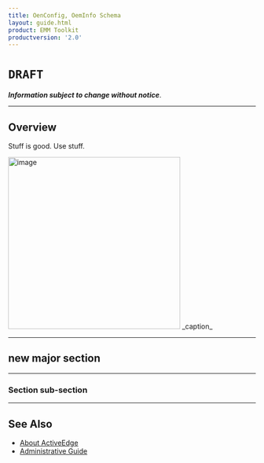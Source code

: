 ```yaml
---
title: OenConfig, OemInfo Schema
layout: guide.html
product: EMM Toolkit
productversion: '2.0'
---
```


# `DRAFT`

**_Information subject to change without notice_**. 

-----

## Overview

Stuff is good. Use stuff. 

<img alt="image" style="height:350px" src="active_edge_01.png"/>
_caption_
<br>

-----

## new major section

-----

### Section sub-section

-----

## See Also

* [About ActiveEdge](../about)
* [Administrative Guide](../setup)
